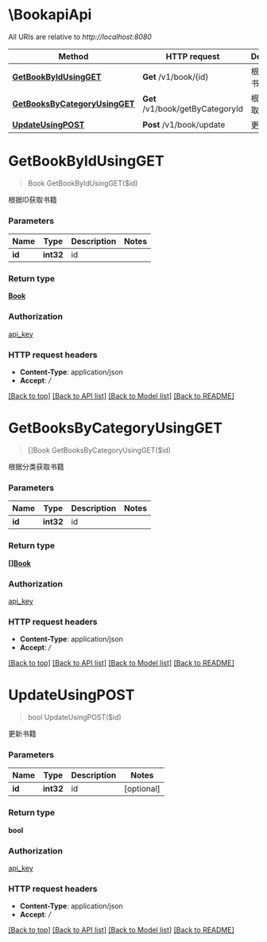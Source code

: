 # \BookapiApi

All URIs are relative to *http://localhost:8080*

Method | HTTP request | Description
------------- | ------------- | -------------
[**GetBookByIdUsingGET**](BookapiApi.md#GetBookByIdUsingGET) | **Get** /v1/book/{id} | 根据ID获取书籍
[**GetBooksByCategoryUsingGET**](BookapiApi.md#GetBooksByCategoryUsingGET) | **Get** /v1/book/getByCategoryId | 根据分类获取书籍
[**UpdateUsingPOST**](BookapiApi.md#UpdateUsingPOST) | **Post** /v1/book/update | 更新书籍


# **GetBookByIdUsingGET**
> Book GetBookByIdUsingGET($id)

根据ID获取书籍


### Parameters

Name | Type | Description  | Notes
------------- | ------------- | ------------- | -------------
 **id** | **int32**| id | 

### Return type

[**Book**](Book.md)

### Authorization

[api_key](../README.md#api_key)

### HTTP request headers

 - **Content-Type**: application/json
 - **Accept**: */*

[[Back to top]](#) [[Back to API list]](../README.md#documentation-for-api-endpoints) [[Back to Model list]](../README.md#documentation-for-models) [[Back to README]](../README.md)

# **GetBooksByCategoryUsingGET**
> []Book GetBooksByCategoryUsingGET($id)

根据分类获取书籍


### Parameters

Name | Type | Description  | Notes
------------- | ------------- | ------------- | -------------
 **id** | **int32**| id | 

### Return type

[**[]Book**](Book.md)

### Authorization

[api_key](../README.md#api_key)

### HTTP request headers

 - **Content-Type**: application/json
 - **Accept**: */*

[[Back to top]](#) [[Back to API list]](../README.md#documentation-for-api-endpoints) [[Back to Model list]](../README.md#documentation-for-models) [[Back to README]](../README.md)

# **UpdateUsingPOST**
> bool UpdateUsingPOST($id)

更新书籍


### Parameters

Name | Type | Description  | Notes
------------- | ------------- | ------------- | -------------
 **id** | **int32**| id | [optional] 

### Return type

**bool**

### Authorization

[api_key](../README.md#api_key)

### HTTP request headers

 - **Content-Type**: application/json
 - **Accept**: */*

[[Back to top]](#) [[Back to API list]](../README.md#documentation-for-api-endpoints) [[Back to Model list]](../README.md#documentation-for-models) [[Back to README]](../README.md)

